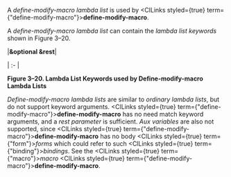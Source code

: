  



A *define-modify-macro lambda list* is used by <ClLinks styled={true} term={"define-modify-macro"}><b>define-modify-macro</b></ClLinks>. 



A *define-modify-macro lambda list* can contain the *lambda list keywords* shown in Figure 3–20. 



|**&amp;optional &amp;rest**|

| :- |





**Figure 3–20. Lambda List Keywords used by Define-modify-macro Lambda Lists** 



*Define-modify-macro lambda lists* are similar to *ordinary lambda lists*, but do not support keyword arguments. <ClLinks styled={true} term={"define-modify-macro"}><b>define-modify-macro</b></ClLinks> has no need match keyword arguments, and a *rest parameter* is sufficient. *Aux variables* are also not supported, since <ClLinks styled={true} term={"define-modify-macro"}><b>define-modify-macro</b></ClLinks> has no body <ClLinks styled={true} term={"form"}><i>forms</i></ClLinks> which could refer to such <ClLinks styled={true} term={"binding"}><i>bindings</i></ClLinks>. See the <ClLinks styled={true} term={"macro"}><i>macro</i></ClLinks> <ClLinks styled={true} term={"define-modify-macro"}><b>define-modify-macro</b></ClLinks>. 



